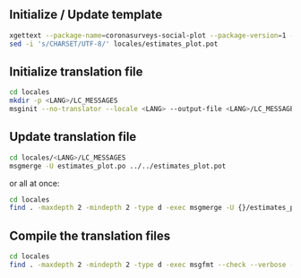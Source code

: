 ## Initialize / Update template

```bash
xgettext --package-name=coronasurveys-social-plot --package-version=1 -d estimates_plot -o locales/estimates_plot.pot estimates_plot.py
sed -i 's/CHARSET/UTF-8/' locales/estimates_plot.pot
```

## Initialize translation file

```bash
cd locales
mkdir -p <LANG>/LC_MESSAGES
msginit --no-translator --locale <LANG> --output-file <LANG>/LC_MESSAGES/estimates_plot.po --input estimates_plot.pot
```

## Update translation file

```bash
cd locales/<LANG>/LC_MESSAGES
msgmerge -U estimates_plot.po ../../estimates_plot.pot
```
or all at once:
```bash
cd locales
find . -maxdepth 2 -mindepth 2 -type d -exec msgmerge -U {}/estimates_plot.po estimates_plot.pot \;
```

## Compile the translation files

```bash
cd locales
find . -maxdepth 2 -mindepth 2 -type d -exec msgfmt --check --verbose --output-file {}/estimates_plot.mo {}/estimates_plot.po \;
```
